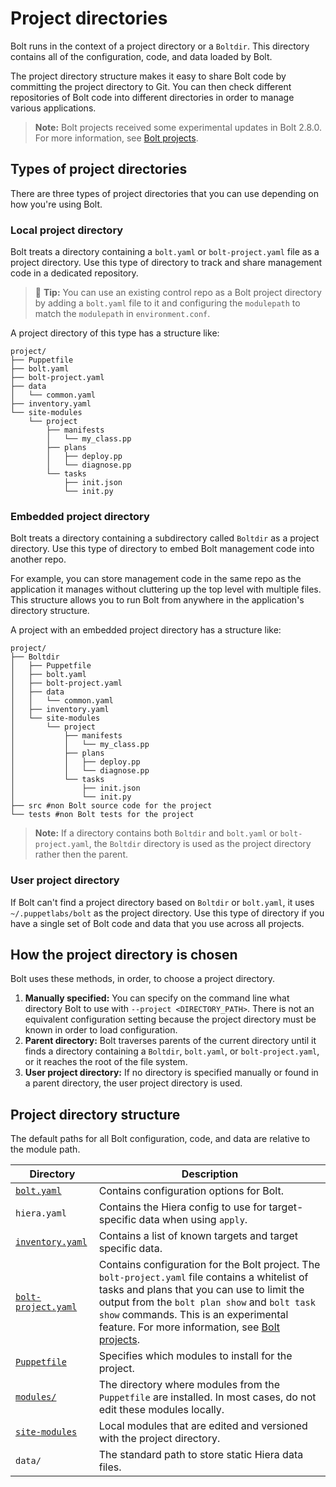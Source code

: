 # Project directories

Bolt runs in the context of a project directory or a `Boltdir`. This directory
contains all of the configuration, code, and data loaded by Bolt.

The project directory structure makes it easy to share Bolt code by committing
the project directory to Git. You can then check different repositories of Bolt
code into different directories in order to manage various applications.

> **Note:** Bolt projects received some experimental updates in Bolt 2.8.0. For
> more information, see [Bolt
> projects](./experimental_features.md#bolt-projects). 

## Types of project directories

There are three types of project directories that you can use depending on how
you're using Bolt.

### Local project directory

Bolt treats a directory containing a `bolt.yaml` or `bolt-project.yaml` file as
a project directory.  Use this type of directory to track and share management
code in a dedicated repository.

> 🔩 **Tip:** You can use an existing control repo as a Bolt project directory
  by adding a `bolt.yaml` file to it and configuring the `modulepath` to match
  the `modulepath` in `environment.conf`.

A project directory of this type has a structure like:

```console
project/
├── Puppetfile
├── bolt.yaml
├── bolt-project.yaml
├── data
│   └── common.yaml
├── inventory.yaml
└── site-modules
    └── project
        ├── manifests
        │   └── my_class.pp
        ├── plans
        │   ├── deploy.pp
        │   └── diagnose.pp
        └── tasks
            ├── init.json
            └── init.py
```

### Embedded project directory

Bolt treats a directory containing a subdirectory called `Boltdir` as a project
directory. Use this type of directory to embed Bolt management code into another
repo.

For example, you can store management code in the same repo as the application
it manages without cluttering up the top level with multiple files. This
structure allows you to run Bolt from anywhere in the application's directory
structure.

A project with an embedded project directory has a structure like:

```console
project/
├── Boltdir
│   ├── Puppetfile
│   ├── bolt.yaml
│   ├── bolt-project.yaml
│   ├── data
│   │   └── common.yaml
│   ├── inventory.yaml
│   └── site-modules
│       └── project
│           ├── manifests
│           │   └── my_class.pp
│           ├── plans
│           │   ├── deploy.pp
│           │   └── diagnose.pp
│           └── tasks
│               ├── init.json
│               └── init.py
├── src #non Bolt source code for the project
└── tests #non Bolt tests for the project
```

> **Note:** If a directory contains both `Boltdir` and `bolt.yaml` or
  `bolt-project.yaml`, the `Boltdir` directory is used as the project directory
  rather then the parent.

### User project directory

If Bolt can't find a project directory based on `Boltdir` or `bolt.yaml`, it
uses `~/.puppetlabs/bolt` as the project directory. Use this type of directory
if you have a single set of Bolt code and data that you use across all projects.

## How the project directory is chosen

Bolt uses these methods, in order, to choose a project directory.

1. **Manually specified:** You can specify on the command line what directory
   Bolt to use with `--project <DIRECTORY_PATH>`. There is not an equivalent
   configuration setting because the project directory must be known in order to
   load configuration.
1. **Parent directory:** Bolt traverses parents of the current directory until
   it finds a directory containing a `Boltdir`, `bolt.yaml`, or
   `bolt-project.yaml`, or it reaches the root of the file system.
1. **User project directory:** If no directory is specified manually or found in
   a parent directory, the user project directory is used.


## Project directory structure

The default paths for all Bolt configuration, code, and data are relative to the
module path.

|Directory|Description|
|---------|-----------|
|[`bolt.yaml`](bolt_configuration_reference.md)|Contains configuration options for Bolt.|
|`hiera.yaml`|Contains the Hiera config to use for target-specific data when using `apply`.|
|[`inventory.yaml`](inventory_file_v2.md)|Contains a list of known targets and target specific data.|
|[`bolt-project.yaml`](bolt_configuration_reference.md#project_configuration_options)|Contains configuration for the Bolt project.  The `bolt-project.yaml` file contains a whitelist of tasks and plans that you can use to limit the output from the `bolt plan show` and `bolt task show` commands. This is an experimental feature. For more information, see [Bolt projects](./experimental_features.md#bolt-projects).|
|[`Puppetfile`](bolt_installing_modules.md#)|Specifies which modules to install for the project.|
|[`modules/`](bolt_installing_modules.md#)|The directory where modules from the `Puppetfile` are installed. In most cases, do not edit these modules locally.|
|[`site-modules`](bolt_installing_modules.md)|Local modules that are edited and versioned with the project directory.|
|`data/`|The standard path to store static Hiera data files.|
